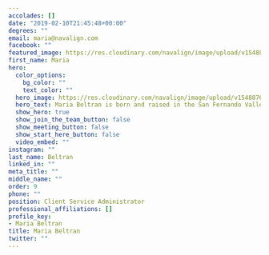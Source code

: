 ```yaml
---
accolades: []
date: "2019-02-10T21:45:48+00:00"
degrees: ""
email: maria@navalign.com
facebook: ""
featured_image: https://res.cloudinary.com/navalign/image/upload/v1548876116/Navalign_Maria.jpg
first_name: Maria
hero:
  color_options:
    bg_color: ""
    text_color: ""
  hero_image: https://res.cloudinary.com/navalign/image/upload/v1548876116/Navalign_Maria.jpg
  hero_text: Maria Beltran is born and raised in the San Fernando Valley.
  show_hero: true
  show_join_the_team_button: false
  show_meeting_button: false
  show_start_here_button: false
  video_embed: ""
instagram: ""
last_name: Beltran
linked_in: ""
meta_title: ""
middle_name: ""
order: 9
phone: ""
position: Client Service Administrator
professional_affiliations: []
profile_key:
- Maria Beltran
title: Maria Beltran
twitter: ""
---
```


